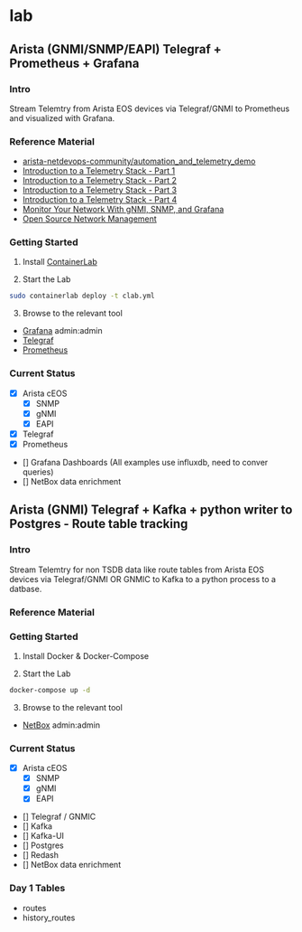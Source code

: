 # lab

## Arista (GNMI/SNMP/EAPI) Telegraf + Prometheus + Grafana

### Intro

Stream Telemtry from Arista EOS devices via Telegraf/GNMI to Prometheus and visualized with Grafana.

### Reference Material

- [arista-netdevops-community/automation_and_telemetry_demo](https://github.com/arista-netdevops-community/automation_and_telemetry_demo)
- [Introduction to a Telemetry Stack - Part 1](https://blog.networktocode.com/post/telemetry-stack-series-part-01/)
- [Introduction to a Telemetry Stack - Part 2](https://blog.networktocode.com/post/telemetry-stack-series-part-02/)
- [Introduction to a Telemetry Stack - Part 3](https://blog.networktocode.com/post/telemetry-stack-series-part-03/)
- [Introduction to a Telemetry Stack - Part 4](https://blog.networktocode.com/post/telemetry-stack-series-part-04/)
- [Monitor Your Network With gNMI, SNMP, and Grafana](https://blog.networktocode.com/post/monitor_your_network_with_gnmi_snmp_and_grafana/)
- [Open Source Network Management](https://leanpub.com/opensourcenetworkmanagement)

### Getting Started

1. Install [ContainerLab](https://containerlab.dev/)

2. Start the Lab

```bash
sudo containerlab deploy -t clab.yml
```

3. Browse to the relevant tool

- [Grafana](http://localhost:3000/) admin:admin
- [Telegraf](http://localhost:9011/metrics)
- [Prometheus](http://localhost:9090/)

### Current Status

- [x] Arista cEOS
  - [x] SNMP
  - [x] gNMI
  - [x] EAPI
- [x] Telegraf
- [x] Prometheus
- [] Grafana Dashboards (All examples use influxdb, need to conver queries)
- [] NetBox data enrichment

## Arista (GNMI) Telegraf + Kafka + python writer to Postgres - Route table tracking

### Intro

Stream Telemtry for non TSDB data like route tables from Arista EOS devices via Telegraf/GNMI OR GNMIC to Kafka to a python process to a datbase.

### Reference Material

### Getting Started

1. Install Docker & Docker-Compose

2. Start the Lab

```bash
docker-compose up -d
```

3. Browse to the relevant tool

- [NetBox](http://localhost:8000/) admin:admin

### Current Status

- [x] Arista cEOS
  - [x] SNMP
  - [x] gNMI
  - [x] EAPI
- [] Telegraf / GNMIC
- [] Kafka
- [] Kafka-UI
- [] Postgres
- [] Redash
- [] NetBox data enrichment

### Day 1 Tables

- routes
- history_routes
